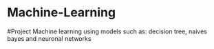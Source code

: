 # Machine-Learning

#Project Machine learning using models such as: decision tree, naives bayes and neuronal networks
